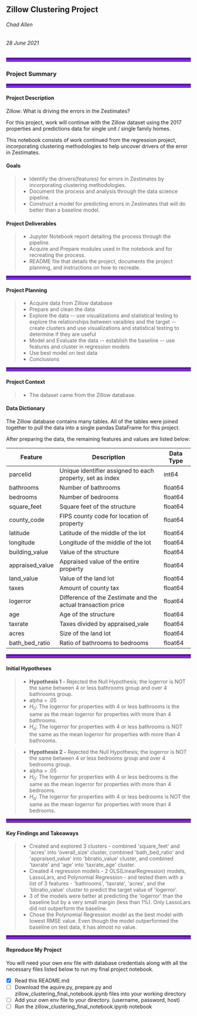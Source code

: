 ## Zillow Clustering Project

###### Chad Allen
###### 28 June 2021

<hr style="border-top: 10px groove blueviolet; margin-top: 1px; margin-bottom: 1px"></hr>

### Project Summary
<hr style="border-top: 10px groove blueviolet; margin-top: 1px; margin-bottom: 1px"></hr>

#### Project Description

Zillow: What is driving the errors in the Zestimates?

For this project, work will continue with the Zillow dataset using the 2017 properties and predictions data for single unit / single family homes.

This notebook consists of work continued from the regression project, incorporating clustering methodologies to help uncover drivers of the error in Zestimates.

#### Goals
> - Identify the drivers(features) for errors in Zestimates by incorporating clustering methodologies.
> - Document the process and analysis through the data science pipeline.
> - Construct a model for predicting errors in Zestimates that will do better than a baseline model.

#### Project Deliverables
> - Jupyter Notebook report detailing the process through the pipeline.
> - Acquire and Prepare modules used in the notebook and for recreating the process.
> - README file that details the project, documents the project planning, and instructions on how to recreate.

<hr style="border-top: 10px groove blueviolet; margin-top: 1px; margin-bottom: 1px"></hr>

#### Project Planning

> - Acquire data from Zillow database
> - Prepare and clean the data
> - Explore the data
> -- use visualizations and statistical testing to explore the relationships between varaibles and the target
> -- create clusters and use visualizations and statistical testing to determine if they are useful
> - Model and Evaluate the data
> -- establish the baseline
> -- use features and cluster in regression models
> - Use best model on test data
> - Conclusions

<hr style="border-top: 10px groove blueviolet; margin-top: 1px; margin-bottom: 1px"></hr>

#### Project Context
> - The dataset came from the Zillow database.

#### Data Dictionary

The Zillow database contains many tables. All of the tables were joined together to pull the data into a single pandas DataFrame for this project.

After preparing the data, the remaining features and values are listed below:

| Feature         | Description                                                  | Data Type |
|-----------------|--------------------------------------------------------------|-----------|
| parcelid        | Unique identifier assigned to each property, set as index    | int64     |
| bathrooms       | Number of bathrooms                                          | float64   |
| bedrooms        | Number of bedrooms                                           | float64   |
| square_feet     | Square feet of the structure                                 | float64   |
| county_code     | FIPS county code for location of property                    | float64   |
| latitude        | Latitude of the middle of the lot                            | float64   |
| longitude       | Longitude of the middle of the lot                           | float64   |
| building_value  | Value of the structure                                       | float64   |
| appraised_value | Appraised value of the entire property                       | float64   |
| land_value      | Value of the land lot                                        | float64   |
| taxes           | Amount of county tax                                         | float64   |
| logerror        | Difference of the Zestimate and the actual transaction price | float64   |
| age             | Age of the structure                                         | float64   |
| taxrate         | Taxes divided by appraised_vale                              | float64   |
| acres           | Size of the land lot                                         | float64   |
| bath_bed_ratio  | Ratio of bathrooms to bedrooms                               | float64   |


<hr style="border-top: 10px groove blueviolet; margin-top: 1px; margin-bottom: 1px"></hr>

#### Initial Hypotheses

> - **Hypothesis 1 -** Rejected the Null Hypothesis; the logerror is NOT the same between 4 or less bathrooms group and over 4 bathrooms group.
> - alpha = .05
> - $H_0$: The logerror for properties with 4 or less bathrooms is the same as the mean logerror for properties with more than 4 bathrooms. 
> - $H_a$: The logerror for properties with 4 or less bathrooms is NOT the same as the mean logerror for properties with more than 4 bathrooms.

> - **Hypothesis 2 -** Rejected the Null Hypothesis; the logerror is NOT the same between 4 or less bedrooms group and over 4 bedrooms group.
> - alpha = .05
> - $H_0$: The logerror for properties with 4 or less bedrooms is the same as the mean logerror for properties with more than 4 bedrooms. 
> - $H_a$: The logerror for properties with 4 or less bedrooms is NOT the same as the mean logerror for properties with more than 4 bedrooms.

<hr style="border-top: 10px groove blueviolet; margin-top: 1px; margin-bottom: 1px"></hr>

#### Key Findings and Takeaways

> - Created and explored 3 clusters - combined 'square_feet' and 'acres' into 'overall_size' cluster, combined 'bath_bed_ratio' and 'appraised_value' into 'bbratio_value' cluster, and combined 'taxrate' and 'age' into 'taxrate_age' cluster.
> - Created 4 regression models - 2 OLS(LinearRegression) models, LassoLars, and Polynomial Regression - and tested them with a list of 3 features - 'bathrooms', 'taxrate', 'acres', and the 'bbratio_value' cluster to predict the target value of 'logerror'.
> - 3 of the models were better at predicting the 'logerror' than the baseline but by a very small margin (less than 1%). Only LassoLars did not outperform the baseline.
> - Chose the Polynomial Regression model as the best model with lowest RMSE value. Even though the model outperformed the baseline on test data, it has almost no value.

<hr style="border-top: 10px groove blueviolet; margin-top: 1px; margin-bottom: 1px"></hr>

#### Reproduce My Project

You will need your own env file with database credentials along with all the necessary files listed below to run my final project notebook. 
- [x] Read this README.md
- [ ] Download the aquire.py, prepare.py and zillow_clustering_final_notebook.ipynb files into your working directory
- [ ] Add your own env file to your directory. (username, password, host)
- [ ] Run the zillow_clustering_final_notebook.ipynb notebook